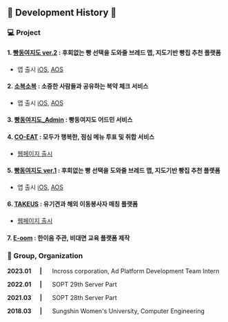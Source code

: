 ## 🌈 Development History 🌈

### 💻 Project

#### 1. [빵동여지도 ver.2]() : 후회없는 빵 선택을 도와줄 브레드 맵, 지도기반 빵집 추천 플랫폼
- 앱 출시 [iOS](), [AOS]()

#### 2. [소복소복]() : 소중한 사람들과 공유하는 복약 체크 서비스
- 앱 출시 [iOS](), [AOS]()

#### 3. [빵동여지도_Admin]() : 빵동여지도 어드민 서비스

#### 4. [CO-EAT]() : 모두가 행복한, 점심 메뉴 투표 및 취합 서비스
- [웹페이지 출시](https://www.coeat.site)

#### 5. [빵동여지도 ver.1]() : 후회없는 빵 선택을 도와줄 브레드 맵, 지도기반 빵집 추천 플랫폼
- 앱 출시 [iOS](), [AOS]()

#### 6. [TAKEUS]() : 유기견과 해외 이동봉사자 매칭 플랫폼
- [웹페이지 출시](https://www.take-us.kr)

#### 7. [E-oom](https://github.com/kanghanhee/E-oom) : 한이음 주관, 비대면 교육 플랫폼 제작


### 🏢 Group, Organization

**2023.01 &nbsp;&nbsp;&nbsp;&nbsp;&nbsp;|**&nbsp;&nbsp;&nbsp;&nbsp;&nbsp; Incross corporation, Ad Platform Development Team Intern

**2022.01 &nbsp;&nbsp;&nbsp;&nbsp;&nbsp;|**&nbsp;&nbsp;&nbsp;&nbsp;&nbsp; SOPT 29th Server Part

**2021.03 &nbsp;&nbsp;&nbsp;&nbsp;&nbsp;|**&nbsp;&nbsp;&nbsp;&nbsp;&nbsp; SOPT 28th Server Part

**2018.03 &nbsp;&nbsp;&nbsp;&nbsp;&nbsp;|**&nbsp;&nbsp;&nbsp;&nbsp;&nbsp; Sungshin Women's University, Computer Engineering
